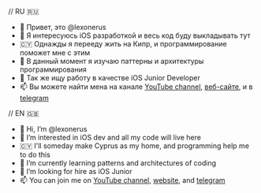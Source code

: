 // RU  :ru:
- 👋 Привет, это @lexonerus
- 👀 Я интересуюсь iOS разработкой и весь код буду выкладывать тут
- :cyprus: Однажды я перееду жить на Кипр, и программирование поможет мне с этим
- 🌱 В данный момент я изучаю паттерны и архитектуры программирования
- 💞️ Так же ищу работу в качестве iOS Junior Developer
- 📫 Вы можете найти мена на канале [YouTube channel](https://www.youtube.com/channel/UCNp8ItQbZqAz97ACiVEe62g), 
[веб-сайте](https://www.lexone.ru), и в [telegram](https://t.me/lexonerus)

// EN  :uk:
- 👋 Hi, I’m @lexonerus
- 👀 I’m interested in iOS dev and all my code will live here
- :cyprus: I'll someday make Cyprus as my home, and programming help me to do this
- 🌱 I’m currently learning patterns and architectures of coding
- 💞️ I’m looking for hire as iOS Junior
- 📫 You can join me on [YouTube channel](https://www.youtube.com/channel/UCNp8ItQbZqAz97ACiVEe62g), 
[website](https://www.lexone.ru), and [telegram](https://t.me/lexonerus)


<!---
lexonerus/lexonerus is a ✨ special ✨ repository because its `README.md` (this file) appears on your GitHub profile.
You can click the Preview link to take a look at your changes.
--->
